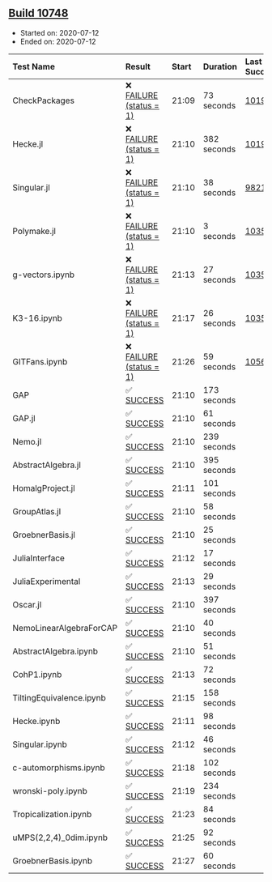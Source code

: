 ## [Build 10748](https://oscarci.mathematik.uni-kl.de/job/oscar/10748/)

* Started on: 2020-07-12
* Ended on: 2020-07-12

| Test Name    | Result | Start | Duration | Last Success | First Failure |
|:-------------|:-------|:------|:---------|:-------------|:--------------|
| CheckPackages | ❌ [FAILURE (status = 1)](https://oscarci.mathematik.uni-kl.de/job/oscar/10748/artifact/logs/build-10748/CheckPackages.log) | 21:09 | 73 seconds | [10197](https://oscarci.mathematik.uni-kl.de/job/oscar/10197/) | [10198](https://oscarci.mathematik.uni-kl.de/job/oscar/10198/) |
| Hecke.jl | ❌ [FAILURE (status = 1)](https://oscarci.mathematik.uni-kl.de/job/oscar/10748/artifact/logs/build-10748/Hecke.jl.log) | 21:10 | 382 seconds | [10197](https://oscarci.mathematik.uni-kl.de/job/oscar/10197/) | [10198](https://oscarci.mathematik.uni-kl.de/job/oscar/10198/) |
| Singular.jl | ❌ [FAILURE (status = 1)](https://oscarci.mathematik.uni-kl.de/job/oscar/10748/artifact/logs/build-10748/Singular.jl.log) | 21:10 | 38 seconds | [9821](https://oscarci.mathematik.uni-kl.de/job/oscar/9821/) | [9822](https://oscarci.mathematik.uni-kl.de/job/oscar/9822/) |
| Polymake.jl | ❌ [FAILURE (status = 1)](https://oscarci.mathematik.uni-kl.de/job/oscar/10748/artifact/logs/build-10748/Polymake.jl.log) | 21:10 | 3 seconds | [10356](https://oscarci.mathematik.uni-kl.de/job/oscar/10356/) | [10357](https://oscarci.mathematik.uni-kl.de/job/oscar/10357/) |
| g-vectors.ipynb | ❌ [FAILURE (status = 1)](https://oscarci.mathematik.uni-kl.de/job/oscar/10748/artifact/logs/build-10748/g-vectors.ipynb.log) | 21:13 | 27 seconds | [10356](https://oscarci.mathematik.uni-kl.de/job/oscar/10356/) | [10357](https://oscarci.mathematik.uni-kl.de/job/oscar/10357/) |
| K3-16.ipynb | ❌ [FAILURE (status = 1)](https://oscarci.mathematik.uni-kl.de/job/oscar/10748/artifact/logs/build-10748/K3-16.ipynb.log) | 21:17 | 26 seconds | [10356](https://oscarci.mathematik.uni-kl.de/job/oscar/10356/) | [10357](https://oscarci.mathematik.uni-kl.de/job/oscar/10357/) |
| GITFans.ipynb | ❌ [FAILURE (status = 1)](https://oscarci.mathematik.uni-kl.de/job/oscar/10748/artifact/logs/build-10748/GITFans.ipynb.log) | 21:26 | 59 seconds | [10566](https://oscarci.mathematik.uni-kl.de/job/oscar/10566/) | [10567](https://oscarci.mathematik.uni-kl.de/job/oscar/10567/) |
| GAP | ✅ [SUCCESS](https://oscarci.mathematik.uni-kl.de/job/oscar/10748/artifact/logs/build-10748/GAP.log) | 21:10 | 173 seconds |  |  |
| GAP.jl | ✅ [SUCCESS](https://oscarci.mathematik.uni-kl.de/job/oscar/10748/artifact/logs/build-10748/GAP.jl.log) | 21:10 | 61 seconds |  |  |
| Nemo.jl | ✅ [SUCCESS](https://oscarci.mathematik.uni-kl.de/job/oscar/10748/artifact/logs/build-10748/Nemo.jl.log) | 21:10 | 239 seconds |  |  |
| AbstractAlgebra.jl | ✅ [SUCCESS](https://oscarci.mathematik.uni-kl.de/job/oscar/10748/artifact/logs/build-10748/AbstractAlgebra.jl.log) | 21:10 | 395 seconds |  |  |
| HomalgProject.jl | ✅ [SUCCESS](https://oscarci.mathematik.uni-kl.de/job/oscar/10748/artifact/logs/build-10748/HomalgProject.jl.log) | 21:11 | 101 seconds |  |  |
| GroupAtlas.jl | ✅ [SUCCESS](https://oscarci.mathematik.uni-kl.de/job/oscar/10748/artifact/logs/build-10748/GroupAtlas.jl.log) | 21:10 | 58 seconds |  |  |
| GroebnerBasis.jl | ✅ [SUCCESS](https://oscarci.mathematik.uni-kl.de/job/oscar/10748/artifact/logs/build-10748/GroebnerBasis.jl.log) | 21:10 | 25 seconds |  |  |
| JuliaInterface | ✅ [SUCCESS](https://oscarci.mathematik.uni-kl.de/job/oscar/10748/artifact/logs/build-10748/JuliaInterface.log) | 21:12 | 17 seconds |  |  |
| JuliaExperimental | ✅ [SUCCESS](https://oscarci.mathematik.uni-kl.de/job/oscar/10748/artifact/logs/build-10748/JuliaExperimental.log) | 21:13 | 29 seconds |  |  |
| Oscar.jl | ✅ [SUCCESS](https://oscarci.mathematik.uni-kl.de/job/oscar/10748/artifact/logs/build-10748/Oscar.jl.log) | 21:10 | 397 seconds |  |  |
| NemoLinearAlgebraForCAP | ✅ [SUCCESS](https://oscarci.mathematik.uni-kl.de/job/oscar/10748/artifact/logs/build-10748/NemoLinearAlgebraForCAP.log) | 21:10 | 40 seconds |  |  |
| AbstractAlgebra.ipynb | ✅ [SUCCESS](https://oscarci.mathematik.uni-kl.de/job/oscar/10748/artifact/logs/build-10748/AbstractAlgebra.ipynb.log) | 21:10 | 51 seconds |  |  |
| CohP1.ipynb | ✅ [SUCCESS](https://oscarci.mathematik.uni-kl.de/job/oscar/10748/artifact/logs/build-10748/CohP1.ipynb.log) | 21:13 | 72 seconds |  |  |
| TiltingEquivalence.ipynb | ✅ [SUCCESS](https://oscarci.mathematik.uni-kl.de/job/oscar/10748/artifact/logs/build-10748/TiltingEquivalence.ipynb.log) | 21:15 | 158 seconds |  |  |
| Hecke.ipynb | ✅ [SUCCESS](https://oscarci.mathematik.uni-kl.de/job/oscar/10748/artifact/logs/build-10748/Hecke.ipynb.log) | 21:11 | 98 seconds |  |  |
| Singular.ipynb | ✅ [SUCCESS](https://oscarci.mathematik.uni-kl.de/job/oscar/10748/artifact/logs/build-10748/Singular.ipynb.log) | 21:12 | 46 seconds |  |  |
| c-automorphisms.ipynb | ✅ [SUCCESS](https://oscarci.mathematik.uni-kl.de/job/oscar/10748/artifact/logs/build-10748/c-automorphisms.ipynb.log) | 21:18 | 102 seconds |  |  |
| wronski-poly.ipynb | ✅ [SUCCESS](https://oscarci.mathematik.uni-kl.de/job/oscar/10748/artifact/logs/build-10748/wronski-poly.ipynb.log) | 21:19 | 234 seconds |  |  |
| Tropicalization.ipynb | ✅ [SUCCESS](https://oscarci.mathematik.uni-kl.de/job/oscar/10748/artifact/logs/build-10748/Tropicalization.ipynb.log) | 21:23 | 84 seconds |  |  |
| uMPS(2,2,4)_0dim.ipynb | ✅ [SUCCESS](https://oscarci.mathematik.uni-kl.de/job/oscar/10748/artifact/logs/build-10748/uMPS-2-2-4-_0dim.ipynb.log) | 21:25 | 92 seconds |  |  |
| GroebnerBasis.ipynb | ✅ [SUCCESS](https://oscarci.mathematik.uni-kl.de/job/oscar/10748/artifact/logs/build-10748/GroebnerBasis.ipynb.log) | 21:27 | 60 seconds |  |  |
